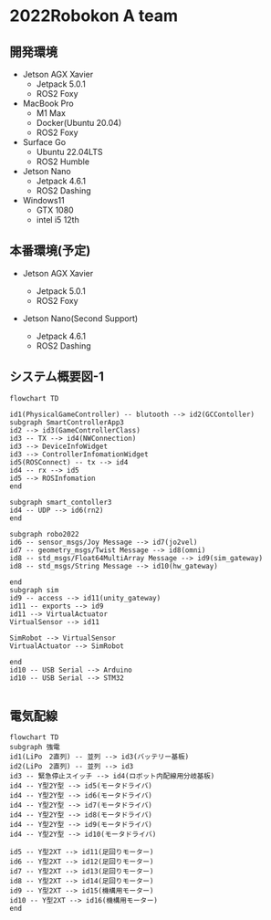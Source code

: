 # 2022Robokon A team
## 開発環境
- Jetson AGX Xavier
  - Jetpack 5.0.1
  - ROS2 Foxy
- MacBook Pro
  - M1 Max
  - Docker(Ubuntu 20.04)
  - ROS2 Foxy
- Surface Go
  - Ubuntu 22.04LTS
  - ROS2 Humble
- Jetson Nano
  - Jetpack 4.6.1
  - ROS2 Dashing
- Windows11
  - GTX 1080
  - intel i5 12th

## 本番環境(予定)
- Jetson AGX Xavier
  - Jetpack 5.0.1
  - ROS2 Foxy

- Jetson Nano(Second Support)
  - Jetpack 4.6.1
  - ROS2 Dashing

  

## システム概要図-1

```mermaid
flowchart TD

id1(PhysicalGameController) -- blutooth --> id2(GCContoller)
subgraph SmartControllerApp3
id2 --> id3(GameControllerClass)
id3 -- TX --> id4(NWConnection)
id3 --> DeviceInfoWidget
id3 --> ControllerInfomationWidget
id5(ROSConnect) -- tx --> id4
id4 -- rx --> id5
id5 --> ROSInfomation
end

subgraph smart_contoller3
id4 -- UDP --> id6(rn2)
end

subgraph robo2022
id6 -- sensor_msgs/Joy Message --> id7(jo2vel)
id7 -- geometry_msgs/Twist Message --> id8(omni)
id8 -- std_msgs/Float64MultiArray Message --> id9(sim_gateway)
id8 -- std_msgs/String Message --> id10(hw_gateway)

end
subgraph sim
id9 -- access --> id11(unity_gateway)
id11 -- exports --> id9
id11 --> VirtualActuator
VirtualSensor --> id11

SimRobot --> VirtualSensor
VirtualActuator --> SimRobot

end
id10 -- USB Serial --> Arduino
id10 -- USB Serial --> STM32


```


## 電気配線

```mermaid
flowchart TD
subgraph 強電
id1(LiPo　2直列) -- 並列 --> id3(バッテリー基板)
id2(LiPo　2直列) -- 並列 --> id3
id3 -- 緊急停止スイッチ --> id4(ロボット内配線用分岐基板)
id4 -- Y型2Y型 --> id5(モータドライバ)
id4 -- Y型2Y型 --> id6(モータドライバ)
id4 -- Y型2Y型 --> id7(モータドライバ)
id4 -- Y型2Y型 --> id8(モータドライバ)
id4 -- Y型2Y型 --> id9(モータドライバ)
id4 -- Y型2Y型 --> id10(モータドライバ)

id5 -- Y型2XT --> id11(足回りモーター)
id6 -- Y型2XT --> id12(足回りモーター)
id7 -- Y型2XT --> id13(足回りモーター)
id8 -- Y型2XT --> id14(足回りモーター)
id9 -- Y型2XT --> id15(機構用モーター)
id10 -- Y型2XT --> id16(機構用モーター)
end
```
